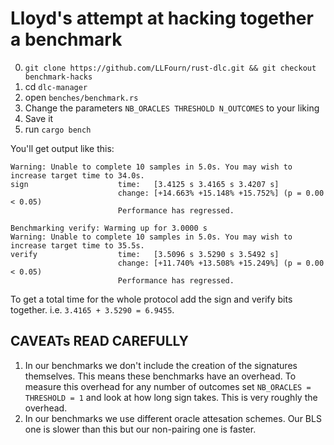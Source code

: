# Lloyd's attempt at hacking together a benchmark

0. `git clone https://github.com/LLFourn/rust-dlc.git && git checkout benchmark-hacks`
1. cd `dlc-manager`
1. open `benches/benchmark.rs`
2. Change the parameters `NB_ORACLES THRESHOLD N_OUTCOMES` to your liking
3. Save it
4. run `cargo bench`

You'll get output like this:

```
Warning: Unable to complete 10 samples in 5.0s. You may wish to increase target time to 34.0s.
sign                    time:   [3.4125 s 3.4165 s 3.4207 s]
                        change: [+14.663% +15.148% +15.752%] (p = 0.00 < 0.05)
                        Performance has regressed.

Benchmarking verify: Warming up for 3.0000 s
Warning: Unable to complete 10 samples in 5.0s. You may wish to increase target time to 35.5s.
verify                  time:   [3.5096 s 3.5290 s 3.5492 s]
                        change: [+11.740% +13.508% +15.249%] (p = 0.00 < 0.05)
                        Performance has regressed.

```

To get a total time for the whole protocol add the sign and verify bits together. i.e. `3.4165 + 3.5290 = 6.9455`.

## CAVEATs READ CAREFULLY

1. In our benchmarks we don't include the creation of the signatures themselves. This means these benchmarks have an overhead. To measure this overhead for any number of outcomes set `NB_ORACLES = THRESHOLD = 1` and look at how long sign takes. This is very roughly the overhead.
2. In our benchmarks we use different oracle attesation schemes. Our BLS one is slower than this but our non-pairing one is faster.

